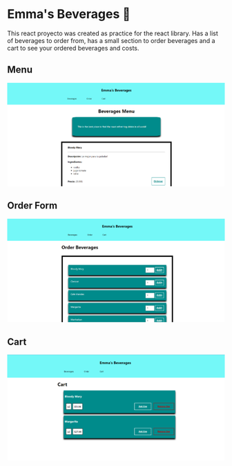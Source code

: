 # Emma's Beverages :beer:

This react proyecto was created as practice for the react library. Has a list of beverages to order from, has a small section to order beverages and a cart to see your ordered beverages and costs.

## Menu

![Menu](Docs/img/menu.png)

## Order Form
![Order](Docs/img/orderform.png)

## Cart
![cart](Docs/img/cart.png)